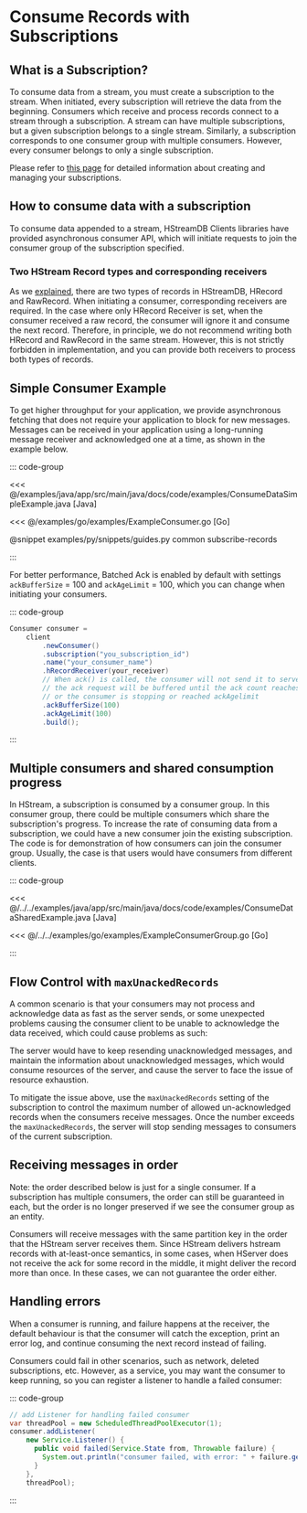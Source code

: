 # Consume Records with Subscriptions

## What is a Subscription?

To consume data from a stream, you must create a subscription to the stream.
When initiated, every subscription will retrieve the data from the beginning.
Consumers which receive and process records connect to a stream through a
subscription. A stream can have multiple subscriptions, but a given subscription
belongs to a single stream. Similarly, a subscription corresponds to one
consumer group with multiple consumers. However, every consumer belongs to only
a single subscription.

Please refer to [this page](./subscription.md) for detailed information about
creating and managing your subscriptions.

## How to consume data with a subscription

To consume data appended to a stream, HStreamDB Clients libraries have provided
asynchronous consumer API, which will initiate requests to join the consumer
group of the subscription specified.

### Two HStream Record types and corresponding receivers

As we [explained](../write/write.md#hstream-record), there are two types of records in
HStreamDB, HRecord and RawRecord. When initiating a consumer, corresponding
receivers are required. In the case where only HRecord Receiver is set, when the
consumer received a raw record, the consumer will ignore it and consume the next
record. Therefore, in principle, we do not recommend writing both HRecord and
RawRecord in the same stream. However, this is not strictly forbidden in
implementation, and you can provide both receivers to process both types of
records.

## Simple Consumer Example

To get higher throughput for your application, we provide asynchronous fetching
that does not require your application to block for new messages. Messages can
be received in your application using a long-running message receiver and
acknowledged one at a time, as shown in the example below.

::: code-group

<<< @/examples/java/app/src/main/java/docs/code/examples/ConsumeDataSimpleExample.java [Java]

<<< @/examples/go/examples/ExampleConsumer.go [Go]

@snippet examples/py/snippets/guides.py common subscribe-records

:::

For better performance, Batched Ack is enabled by default with settings
`ackBufferSize` = 100 and `ackAgeLimit` = 100, which you can change when
initiating your consumers.

::: code-group

```java
Consumer consumer =
    client
        .newConsumer()
        .subscription("you_subscription_id")
        .name("your_consumer_name")
        .hRecordReceiver(your_receiver)
        // When ack() is called, the consumer will not send it to servers immediately,
        // the ack request will be buffered until the ack count reaches ackBufferSize
        // or the consumer is stopping or reached ackAgelimit
        .ackBufferSize(100)
        .ackAgeLimit(100)
        .build();
```

:::

## Multiple consumers and shared consumption progress

In HStream, a subscription is consumed by a consumer group. In this consumer
group, there could be multiple consumers which share the subscription's
progress. To increase the rate of consuming data from a subscription, we could
have a new consumer join the existing subscription. The code is for
demonstration of how consumers can join the consumer group. Usually, the case is
that users would have consumers from different clients.

::: code-group

<<< @/../../examples/java/app/src/main/java/docs/code/examples/ConsumeDataSharedExample.java [Java]

<<< @/../../examples/go/examples/ExampleConsumerGroup.go [Go]

:::

## Flow Control with `maxUnackedRecords`

A common scenario is that your consumers may not process and acknowledge data as
fast as the server sends, or some unexpected problems causing the consumer
client to be unable to acknowledge the data received, which could cause problems
as such:

The server would have to keep resending unacknowledged messages, and maintain
the information about unacknowledged messages, which would consume resources of
the server, and cause the server to face the issue of resource exhaustion.

To mitigate the issue above, use the `maxUnackedRecords` setting of the
subscription to control the maximum number of allowed un-acknowledged records
when the consumers receive messages. Once the number exceeds the
`maxUnackedRecords`, the server will stop sending messages to consumers of the
current subscription.

## Receiving messages in order

Note: the order described below is just for a single consumer. If a subscription
has multiple consumers, the order can still be guaranteed in each, but the order
is no longer preserved if we see the consumer group as an entity.

Consumers will receive messages with the same partition key in the order that
the HStream server receives them. Since HStream delivers hstream records with
at-least-once semantics, in some cases, when HServer does not receive the ack
for some record in the middle, it might deliver the record more than once. In
these cases, we can not guarantee the order either.

## Handling errors

When a consumer is running, and failure happens at the receiver, the default
behaviour is that the consumer will catch the exception, print an error log, and
continue consuming the next record instead of failing.

Consumers could fail in other scenarios, such as network, deleted subscriptions,
etc. However, as a service, you may want the consumer to keep running, so you
can register a listener to handle a failed consumer:

::: code-group

```java
// add Listener for handling failed consumer
var threadPool = new ScheduledThreadPoolExecutor(1);
consumer.addListener(
    new Service.Listener() {
      public void failed(Service.State from, Throwable failure) {
        System.out.println("consumer failed, with error: " + failure.getMessage());
      }
    },
    threadPool);
```

:::
